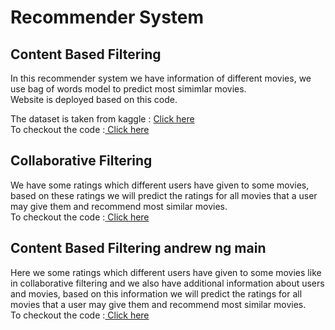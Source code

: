 # Recommender System

## Content Based Filtering
In this recommender system we have information of different movies, we use bag of words model to predict most simimlar movies.
<br>
Website is deployed based on this code.

The dataset is taken from kaggle : <a href="https://www.kaggle.com/datasets/tmdb/tmdb-movie-metadata">Click here </a>
<br>
To checkout the code :<a href="https://github.com/pushpakgote/recommender_system/blob/8e2ec6464721ca0f997428c0c02a8751c1f906df/Content%20based%20filtering/recommender-system-movies-content-based-filter.ipynb"> Click here </a>


## Collaborative Filtering 
We have some ratings which different users have given to some movies, based on these ratings we will predict the ratings for all movies that a user may give them and recommend most similar movies.
<br>
To checkout the code :<a href="https://github.com/pushpakgote/recommender_system/blob/f145cfd74ba7efafe9501534ca148681a883702b/Collaborative%20filtering%20andrew%20ng/recommender-system-collaborative-filtering-andrew.ipynb"> Click here </a>

## Content Based Filtering andrew ng main 
Here we some ratings which different users have given to some movies like in collaborative filtering and we also have additional information about users and movies, based on this information we will predict the ratings for all movies that a user may give them and recommend most similar movies.
<br>
To checkout the code :<a href="https://github.com/pushpakgote/recommender_system/blob/73d96e9a2214204d0ab67d4f0d025f9fc10104b4/content%20based%20filtering%20andrew%20ng%20main/recommender-system-content-based-filtering-main.ipynb"> Click here </a>
